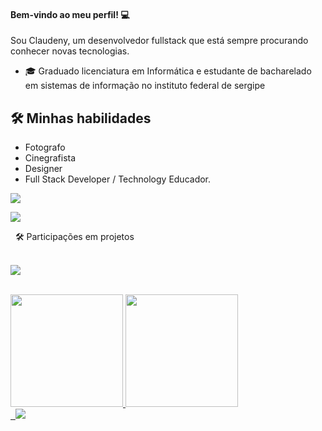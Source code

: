 #### Bem-vindo ao meu perfil! :computer:
Sou Claudeny, um desenvolvedor fullstack que está sempre procurando conhecer novas tecnologias.
- :mortar_board: Graduado licenciatura em Informática e estudante de bacharelado em sistemas de informação no instituto federal de sergipe
## 🛠  Minhas habilidades

 * Fotografo
 * Cinegrafista
 * Designer
 * Full Stack Developer / Technology Educador.
&nbsp;
<p align="left">
  <a href="https://skillicons.dev">
    <img src="https://skillicons.dev/icons?i=ps,pr,ae,xd,ai,figma" />
  </a>                      
</p>
<p align="left">
  <a href="https://skillicons.dev">
    <img src="https://skillicons.dev/icons?i=html,css,bootstrap,wordpress,js,dotnet,cs,java,spring,nodejs,sqlite,docker" />
  </a>                      
</p>
&nbsp;
🛠 Participações em projetos
<br>
&nbsp;
<p align="left">
  <a href="https://skillicons.dev">
    <img src="https://skillicons.dev/icons?i=arduino,raspberrypi,tensorflow,azure,aws" />
  </a>                      
</p>
&nbsp;
<div>
<a href="https://github.com/ClaudenyAvelino">
<img loading="lazy" height="180em" src="https://github-readme-stats.vercel.app/api/top-langs/?username=ClaudenyAvelino&layout=compact&langs_count=7&theme=dracula"/>
<img loading="lazy" height="180em" src="https://github-readme-stats.vercel.app/api?username=ClaudenyAvelino&show_icons=true&theme=dracula&include_all_commits=true&count_private=true"/>
</div>
 &nbsp;
<img src= https://static.wixstatic.com/media/01151f_46f79bda561542528507d736fc34b970~mv2.gif></img>

